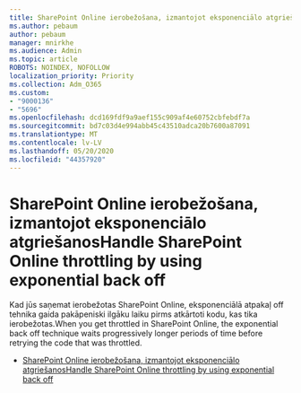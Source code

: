 ```yaml
---
title: SharePoint Online ierobežošana, izmantojot eksponenciālo atgriešanos
ms.author: pebaum
author: pebaum
manager: mnirkhe
ms.audience: Admin
ms.topic: article
ROBOTS: NOINDEX, NOFOLLOW
localization_priority: Priority
ms.collection: Adm_O365
ms.custom:
- "9000136"
- "5696"
ms.openlocfilehash: dcd169fdf9a9aef155c909af4e60752cbfebdf7a
ms.sourcegitcommit: bd7c03d4e994abb45c43510adca20b7600a87091
ms.translationtype: MT
ms.contentlocale: lv-LV
ms.lasthandoff: 05/20/2020
ms.locfileid: "44357920"
---
```

# <a name="handle-sharepoint-online-throttling-by-using-exponential-back-off"></a><span data-ttu-id="41d3d-102">SharePoint Online ierobežošana, izmantojot eksponenciālo atgriešanos</span><span class="sxs-lookup"><span data-stu-id="41d3d-102">Handle SharePoint Online throttling by using exponential back off</span></span>

<span data-ttu-id="41d3d-103">Kad jūs saņemat ierobežotas SharePoint Online, eksponenciālā atpakaļ off tehnika gaida pakāpeniski ilgāku laiku pirms atkārtoti kodu, kas tika ierobežotas.</span><span class="sxs-lookup"><span data-stu-id="41d3d-103">When you get throttled in SharePoint Online, the exponential back off technique waits progressively longer periods of time before retrying the code that was throttled.</span></span>

- [<span data-ttu-id="41d3d-104">SharePoint Online ierobežošana, izmantojot eksponenciālo atgriešanos</span><span class="sxs-lookup"><span data-stu-id="41d3d-104">Handle SharePoint Online throttling by using exponential back off</span></span>](https://docs.microsoft.com/sharepoint/dev/solution-guidance/handle-sharepoint-online-throttling-by-using-exponential-back-off)
